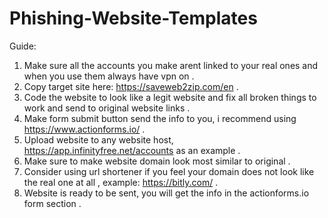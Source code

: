 # Phishing-Website-Templates
 
Guide:
1. Make sure all the accounts you make arent linked to your real ones and when you use them always have vpn on .
2. Copy target site here: https://saveweb2zip.com/en .
3. Code the website to look like a legit website and fix all broken things to work and send to original website links .
4. Make form submit button send the info to you, i recommend using https://www.actionforms.io/ .
5. Upload website to any website host, https://app.infinityfree.net/accounts as an example .
6. Make sure to make website domain look most similar to original .
7. Consider using url shortener if you feel your domain does not look like the real one at all , example: https://bitly.com/ .
8. Website is ready to be sent, you will get the info in the actionforms.io form section .
